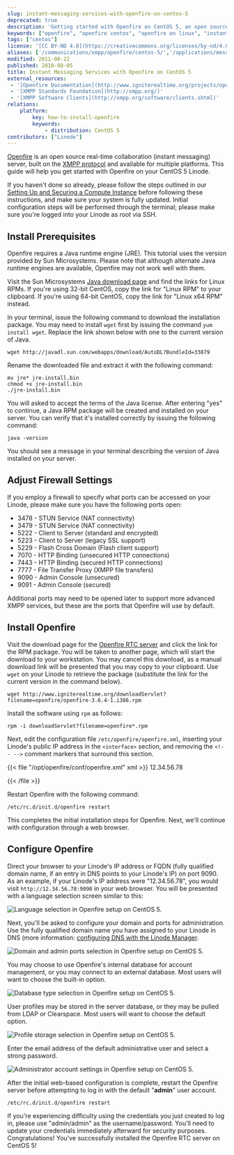 ```yaml
---
slug: instant-messaging-services-with-openfire-on-centos-5
deprecated: true
description: 'Getting started with Openfire on CentOS 5, an open source instant messaging server built on the XMPP/Jabber protocol.'
keywords: ["openfire", "openfire centos", "openfire on linux", "instant messaging", "real-time messaging", "xmpp server", "collaboration software", "chat software", "linux jabber server"]
tags: ["centos"]
license: '[CC BY-ND 4.0](https://creativecommons.org/licenses/by-nd/4.0)'
aliases: ['/communications/xmpp/openfire/centos-5/','/applications/messaging/instant-messaging-services-with-openfire-on-centos-5/']
modified: 2011-08-22
published: 2010-08-05
title: Instant Messaging Services with Openfire on CentOS 5
external_resources:
 - '[Openfire Documentation](http://www.igniterealtime.org/projects/openfire/documentation.jsp)'
 - '[XMPP Standards Foundation](http://xmpp.org/)'
 - '[XMPP Software Clients](http://xmpp.org/software/clients.shtml)'
relations:
    platform:
        key: how-to-install-openfire
        keywords:
            - distribution: CentOS 5
contributors: ["Linode"]
---
```


[Openfire](http://www.igniterealtime.org/projects/openfire/) is an open source real-time collaboration (instant messaging) server, built on the [XMPP protocol](http://en.wikipedia.org/wiki/Extensible_Messaging_and_Presence_Protocol) and available for multiple platforms. This guide will help you get started with Openfire on your CentOS 5 Linode.

If you haven't done so already, please follow the steps outlined in our [Setting Up and Securing a Compute Instance](/docs/products/compute/compute-instances/guides/set-up-and-secure/) before following these instructions, and make sure your system is fully updated. Initial configuration steps will be performed through the terminal; please make sure you're logged into your Linode as root via SSH.

## Install Prerequisites

Openfire requires a Java runtime engine (JRE). This tutorial uses the version provided by Sun Microsystems. Please note that although alternate Java runtime engines are available, Openfire may not work well with them.

Visit the Sun Microsystems [Java download page](http://java.com/en/download/manual.jsp) and find the links for Linux RPMs. If you're using 32-bit CentOS, copy the link for "Linux RPM" to your clipboard. If you're using 64-bit CentOS, copy the link for "Linux x64 RPM" instead.

In your terminal, issue the following command to download the installation package. You may need to install `wget` first by issuing the command `yum install wget`. Replace the link shown below with one to the current version of Java.

    wget http://javadl.sun.com/webapps/download/AutoDL?BundleId=33879

Rename the downloaded file and extract it with the following command:

    mv jre* jre-install.bin
    chmod +x jre-install.bin
    ./jre-install.bin

You will asked to accept the terms of the Java license. After entering "yes" to continue, a Java RPM package will be created and installed on your server. You can verify that it's installed correctly by issuing the following command:

    java -version

You should see a message in your terminal describing the version of Java installed on your server.

## Adjust Firewall Settings

If you employ a firewall to specify what ports can be accessed on your Linode, please make sure you have the following ports open:

-   3478 - STUN Service (NAT connectivity)
-   3479 - STUN Service (NAT connectivity)
-   5222 - Client to Server (standard and encrypted)
-   5223 - Client to Server (legacy SSL support)
-   5229 - Flash Cross Domain (Flash client support)
-   7070 - HTTP Binding (unsecured HTTP connections)
-   7443 - HTTP Binding (secured HTTP connections)
-   7777 - File Transfer Proxy (XMPP file transfers)
-   9090 - Admin Console (unsecured)
-   9091 - Admin Console (secured)

Additional ports may need to be opened later to support more advanced XMPP services, but these are the ports that Openfire will use by default.

## Install Openfire

Visit the download page for the [Openfire RTC server](http://www.igniterealtime.org/downloads/index.jsp#openfire) and click the link for the RPM package. You will be taken to another page, which will start the download to your workstation. You may cancel this download, as a manual download link will be presented that you may copy to your clipboard. Use `wget` on your Linode to retrieve the package (substitute the link for the current version in the command below).

    wget http://www.igniterealtime.org/downloadServlet?filename=openfire/openfire-3.6.4-1.i386.rpm

Install the software using `rpm` as follows:

    rpm -i downloadServlet?filename=openfire*.rpm

Next, edit the configuration file `/etc/openfire/openfire.xml`, inserting your Linode's public IP address in the `<interface>` section, and removing the `<!-- -->` comment markers that surround this section.

{{< file "/opt/openfire/conf/openfire.xml" xml >}}
<interface>12.34.56.78</interface>

{{< /file >}}


Restart Openfire with the following command:

    /etc/rc.d/init.d/openfire restart

This completes the initial installation steps for Openfire. Next, we'll continue with configuration through a web browser.

## Configure Openfire

Direct your browser to your Linode's IP address or FQDN (fully qualified domain name, if an entry in DNS points to your Linode's IP) on port 9090. As an example, if your Linode's IP address were "12.34.56.78", you would visit `http://12.34.56.78:9090` in your web browser. You will be presented with a language selection screen similar to this:

![Language selection in Openfire setup on CentOS 5.](407-openfire-centos-5-01-language-selection.png)

Next, you'll be asked to configure your domain and ports for administration. Use the fully qualified domain name you have assigned to your Linode in DNS (more information: [configuring DNS with the Linode Manager](/docs/products/networking/dns-manager/).

![Domain and admin ports selection in Openfire setup on CentOS 5.](408-openfire-centos-5-02-domain-ports-selection.png)

You may choose to use Openfire's internal database for account management, or you may connect to an external database. Most users will want to choose the built-in option.

![Database type selection in Openfire setup on CentOS 5.](409-openfire-centos-5-03-database-selection.png)

User profiles may be stored in the server database, or they may be pulled from LDAP or Clearspace. Most users will want to choose the default option.

![Profile storage selection in Openfire setup on CentOS 5.](410-openfire-centos-5-04-profile-settings.png)

Enter the email address of the default administrative user and select a strong password.

![Administrator account settings in Openfire setup on CentOS 5.](411-openfire-centos-5-05-admin-account-settings.png)

After the initial web-based configuration is complete, restart the Openfire server before attempting to log in with the default "**admin**" user account.

    /etc/rc.d/init.d/openfire restart

If you're experiencing difficulty using the credentials you just created to log in, please use "admin/admin" as the username/password. You'll need to update your credentials immediately afterward for security purposes. Congratulations! You've successfully installed the Openfire RTC server on CentOS 5!
